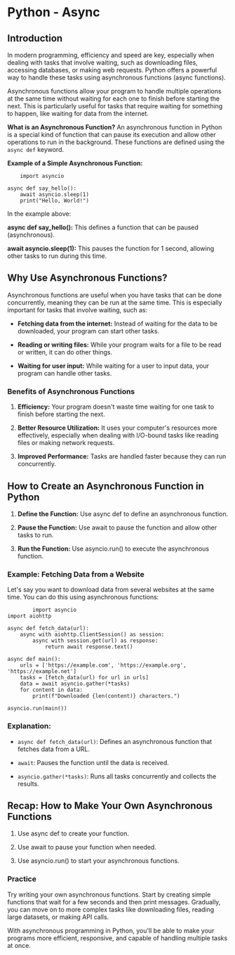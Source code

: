 # Python - Async

## Introduction
In modern programming, efficiency and speed are key, especially when dealing with tasks that involve waiting, such as downloading files, accessing databases, or making web requests. Python offers a powerful way to handle these tasks using asynchronous functions (async functions).

Asynchronous functions allow your program to handle multiple operations at the same time without waiting for each one to finish before starting the next. This is particularly useful for tasks that require waiting for something to happen, like waiting for data from the internet.

__What is an Asynchronous Function?__
An asynchronous function in Python is a special kind of function that can pause its execution and allow other operations to run in the background. These functions are defined using the `async def` keyword.

__Example of a Simple Asynchronous Function:__

        import asyncio

    async def say_hello():
        await asyncio.sleep(1)
        print("Hello, World!")

In the example above:

__async def say_hello():__ This defines a function that can be paused (asynchronous).

__await asyncio.sleep(1):__ This pauses the function for 1 second, allowing other tasks to run during this time.

## Why Use Asynchronous Functions?

Asynchronous functions are useful when you have tasks that can be done concurrently, meaning they can be run at the same time. This is especially important for tasks that involve waiting, such as:

 - __Fetching data from the internet:__ Instead of waiting for the data to be downloaded, your program can start other tasks.

 - __Reading or writing files:__ While your program waits for a file to be read or written, it can do other things.

 - __Waiting for user input:__ While waiting for a user to input data, your program can handle other tasks.

### Benefits of Asynchronous Functions

 1. __Efficiency:__ Your program doesn't waste time waiting for one task to finish before starting the next.

 2. __Better Resource Utilization:__ It uses your computer's resources more effectively, especially when dealing with I/O-bound tasks like reading files or making network requests.

 3. __Improved Performance:__ Tasks are handled faster because they can run concurrently.

## How to Create an Asynchronous Function in Python

 1. __Define the Function:__ Use async def to define an asynchronous function.

 2. __Pause the Function:__ Use await to pause the function and allow other tasks to run.

 3. __Run the Function:__ Use asyncio.run() to execute the asynchronous function.

### Example: Fetching Data from a Website

Let's say you want to download data from several websites at the same time. You can do this using asynchronous functions:

            import asyncio
    import aiohttp

    async def fetch_data(url):
        async with aiohttp.ClientSession() as session:
            async with session.get(url) as response:
                return await response.text()

    async def main():
        urls = ['https://example.com', 'https://example.org', 'https://example.net']
        tasks = [fetch_data(url) for url in urls]
        data = await asyncio.gather(*tasks)
        for content in data:
            print(f"Downloaded {len(content)} characters.")

    asyncio.run(main())

### Explanation:
 - `async def fetch_data(url)`: Defines an asynchronous function that fetches data from a URL.

 - `await`: Pauses the function until the data is received.

 - `asyncio.gather(*tasks)`: Runs all tasks concurrently and collects the results.

## Recap: How to Make Your Own Asynchronous Functions
 1. Use async def to create your function.

 2. Use await to pause your function when needed.

 3. Use asyncio.run() to start your asynchronous functions.

### Practice
Try writing your own asynchronous functions. Start by creating simple functions that wait for a few seconds and then print messages. Gradually, you can move on to more complex tasks like downloading files, reading large datasets, or making API calls.

With asynchronous programming in Python, you'll be able to make your programs more efficient, responsive, and capable of handling multiple tasks at once.